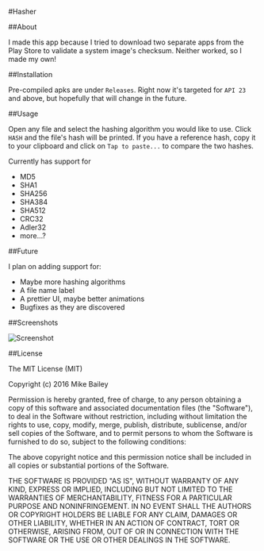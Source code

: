 #Hasher

##About

I made this app because I tried to download two separate apps from the Play Store to validate a system image's checksum. Neither worked, so I made my own!

##Installation

Pre-compiled apks are under `Releases`. 
Right now it's targeted for `API 23` and above, but hopefully that will change in the future.

##Usage

Open any file and select the hashing algorithm you would like to use. Click `HASH` and the file's hash will be printed.
If you have a reference hash, copy it to your clipboard and click on `Tap to paste...` to compare the two hashes.

Currently has support for
* MD5
* SHA1
* SHA256
* SHA384
* SHA512
* CRC32
* Adler32
* more...?

##Future

I plan on adding support for:

* Maybe more hashing algorithms
* A file name label
* A prettier UI, maybe better animations
* Bugfixes as they are discovered

##Screenshots

![Screenshot](https://i.imgur.com/yMEN3jq.png)

##License

The MIT License (MIT)

Copyright (c) 2016 Mike Bailey

Permission is hereby granted, free of charge, to any person obtaining a copy
of this software and associated documentation files (the "Software"), to deal
in the Software without restriction, including without limitation the rights
to use, copy, modify, merge, publish, distribute, sublicense, and/or sell
copies of the Software, and to permit persons to whom the Software is
furnished to do so, subject to the following conditions:

The above copyright notice and this permission notice shall be included in all
copies or substantial portions of the Software.

THE SOFTWARE IS PROVIDED "AS IS", WITHOUT WARRANTY OF ANY KIND, EXPRESS OR
IMPLIED, INCLUDING BUT NOT LIMITED TO THE WARRANTIES OF MERCHANTABILITY,
FITNESS FOR A PARTICULAR PURPOSE AND NONINFRINGEMENT. IN NO EVENT SHALL THE
AUTHORS OR COPYRIGHT HOLDERS BE LIABLE FOR ANY CLAIM, DAMAGES OR OTHER
LIABILITY, WHETHER IN AN ACTION OF CONTRACT, TORT OR OTHERWISE, ARISING FROM,
OUT OF OR IN CONNECTION WITH THE SOFTWARE OR THE USE OR OTHER DEALINGS IN THE
SOFTWARE.
